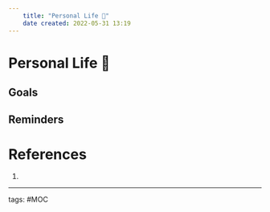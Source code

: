 ```yaml
---
	title: "Personal Life 🏡"
	date created: 2022-05-31 13:19
---
```

# Personal Life 🏡

## Goals

## Reminders


# References
1. 

---
tags: #MOC